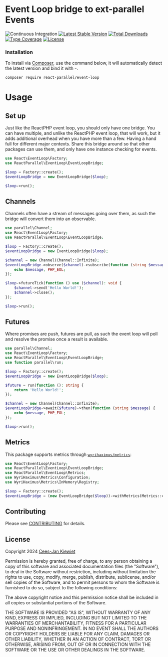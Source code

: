 # Event Loop bridge to ext-parallel Events

![Continuous Integration](https://github.com/Reactphp-parallel/event-loop/workflows/Continuous%20Integration/badge.svg)
[![Latest Stable Version](https://poser.pugx.org/React-parallel/event-loop/v/stable.png)](https://packagist.org/packages/React-parallel/event-loop)
[![Total Downloads](https://poser.pugx.org/React-parallel/event-loop/downloads.png)](https://packagist.org/packages/React-parallel/event-loop)
[![Type Coverage](https://shepherd.dev/github/Reactphp-parallel/event-loop/coverage.svg)](https://shepherd.dev/github/Reactphp-parallel/event-loop)
[![License](https://poser.pugx.org/React-parallel/event-loop/license.png)](https://packagist.org/packages/React-parallel/event-loop)

### Installation ###

To install via [Composer](http://getcomposer.org/), use the command below, it will automatically detect the latest version and bind it with `~`.

```
composer require react-parallel/event-loop
```

# Usage

## Set up

Just like the ReactPHP event loop, you should only have one bridge. You can have multiple, and unlike the ReactPHP
event loop, that will work, but it adds additional overhead when you have more than a few. Having a hand full for
different major contexts. Share this bridge around so that other packages can use them, and only have one instance
checking for events.

```php
use React\EventLoop\Factory;
use ReactParallel\EventLoop\EventLoopBridge;

$loop = Factory::create();
$eventLoopBridge = new EventLoopBridge($loop);

$loop->run();
```

## Channels

Channels often have a stream of messages going over them, as such the bridge will convert them into an observable.

```php
use parallel\Channel;
use React\EventLoop\Factory;
use ReactParallel\EventLoop\EventLoopBridge;

$loop = Factory::create();
$eventLoopBridge = new EventLoopBridge($loop);

$channel = new Channel(Channel::Infinite);
$eventLoopBridge->observe($channel)->subscribe(function (string $message) {
    echo $message, PHP_EOL;
});

$loop->futureTick(function () use ($channel): void {
    $channel->send('Hello World!');
    $channel->close();
});

$loop->run();
```

## Futures

Where promises are push, futures are pull, as such the event loop will poll and resolve the promise once a result is
available.

```php
use parallel\Channel;
use React\EventLoop\Factory;
use ReactParallel\EventLoop\EventLoopBridge;
use function parallel\run;

$loop = Factory::create();
$eventLoopBridge = new EventLoopBridge($loop);

$future = run(function (): string {
    return 'Hello World!';
});

$channel = new Channel(Channel::Infinite);
$eventLoopBridge->await($future)->then(function (string $message) {
    echo $message, PHP_EOL;
});

$loop->run();
```

## Metrics

This package supports metrics through [`wyrihaximus/metrics`](https://github.com/wyrihaximus/php-metrics):

```php
use React\EventLoop\Factory;
use ReactParallel\EventLoop\EventLoopBridge;
use ReactParallel\EventLoop\Metrics;
use WyriHaximus\Metrics\Configuration;
use WyriHaximus\Metrics\InMemory\Registry;

$loop = Factory::create();
$eventLoopBridge = (new EventLoopBridge($loop))->withMetrics(Metrics::create(new Registry(Configuration::create())));
```

## Contributing ##

Please see [CONTRIBUTING](CONTRIBUTING.md) for details.

## License ##

Copyright 2024 [Cees-Jan Kiewiet](http://wyrihaximus.net/)

Permission is hereby granted, free of charge, to any person
obtaining a copy of this software and associated documentation
files (the "Software"), to deal in the Software without
restriction, including without limitation the rights to use,
copy, modify, merge, publish, distribute, sublicense, and/or sell
copies of the Software, and to permit persons to whom the
Software is furnished to do so, subject to the following
conditions:

The above copyright notice and this permission notice shall be
included in all copies or substantial portions of the Software.

THE SOFTWARE IS PROVIDED "AS IS", WITHOUT WARRANTY OF ANY KIND,
EXPRESS OR IMPLIED, INCLUDING BUT NOT LIMITED TO THE WARRANTIES
OF MERCHANTABILITY, FITNESS FOR A PARTICULAR PURPOSE AND
NONINFRINGEMENT. IN NO EVENT SHALL THE AUTHORS OR COPYRIGHT
HOLDERS BE LIABLE FOR ANY CLAIM, DAMAGES OR OTHER LIABILITY,
WHETHER IN AN ACTION OF CONTRACT, TORT OR OTHERWISE, ARISING
FROM, OUT OF OR IN CONNECTION WITH THE SOFTWARE OR THE USE OR
OTHER DEALINGS IN THE SOFTWARE.

